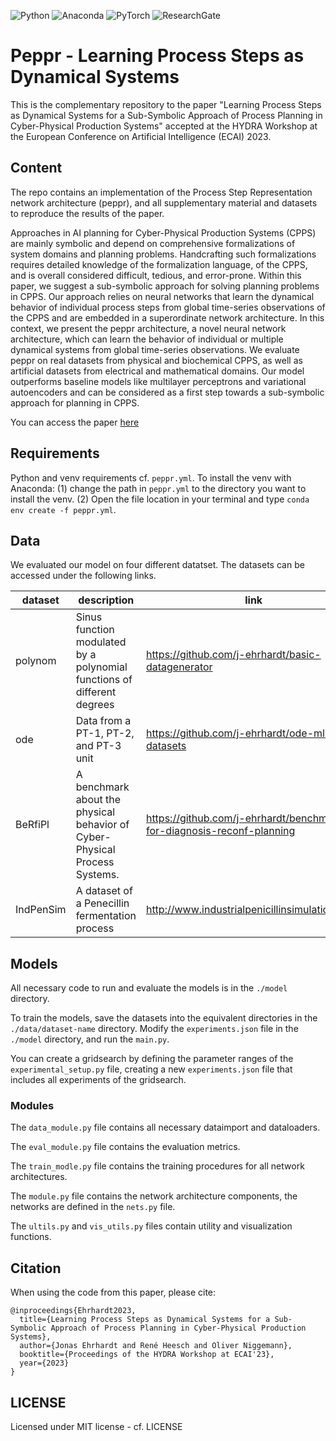 ![Python](https://img.shields.io/badge/python-3670A0?style=for-the-badge&logo=python&logoColor=ffdd54)
![Anaconda](https://img.shields.io/badge/Anaconda-%2344A833.svg?style=for-the-badge&logo=anaconda&logoColor=white)
![PyTorch](https://img.shields.io/badge/PyTorch-%23EE4C2C.svg?style=for-the-badge&logo=PyTorch&logoColor=white)
![ResearchGate](https://img.shields.io/badge/ResearchGate-00CCBB?style=for-the-badge&logo=ResearchGate&logoColor=white)

# Peppr - Learning Process Steps as Dynamical Systems

This is the complementary repository to the paper "Learning Process Steps as Dynamical Systems for a Sub-Symbolic Approach of Process Planning in Cyber-Physical Production Systems" accepted at the HYDRA Workshop at the European Conference on Artificial Intelligence (ECAI) 2023. 

## Content

The repo contains an implementation of the Process Step Representation network architecture (peppr), and all supplementary material and datasets to reproduce the results of the paper.

Approaches in AI planning for Cyber-Physical Production Systems (CPPS) are mainly symbolic and depend on comprehensive formalizations of system domains and planning problems.
Handcrafting such formalizations requires detailed knowledge of the formalization language, of the CPPS, and is overall considered difficult, tedious, and error-prone.
Within this paper, we suggest a sub-symbolic approach for solving planning problems in CPPS. 
Our approach relies on neural networks that learn the dynamical behavior of individual process steps from global time-series observations of the CPPS and are embedded in a superordinate network architecture. 
In this context, we present the peppr architecture, a novel neural network architecture, which can learn the behavior of individual or multiple dynamical systems from global time-series observations.
We evaluate peppr on real datasets from physical and biochemical CPPS, as well as artificial datasets from electrical and mathematical domains. 
Our model outperforms baseline models like multilayer perceptrons and variational autoencoders and can be considered as a first step towards a sub-symbolic approach for planning in CPPS. 

You can access the paper [here](https://www.researchgate.net/publication/XXXX)


## Requirements

Python and venv requirements cf. `peppr.yml`.
To install the venv with Anaconda: (1) change the path in `peppr.yml` to the directory you want to install the venv. (2) Open the file location in your terminal and type `conda env create -f peppr.yml`.


## Data
We evaluated our model on four different datatset. The datasets can be accessed under the following links. 

| dataset                   | description                                                                | link                                                                            |
|---------------------------|----------------------------------------------------------------------------|---------------------------------------------------------------------------------|
| polynom                   | Sinus function modulated by a polynomial functions of different degrees    | https://github.com/j-ehrhardt/basic-datagenerator                               |
| ode                       | Data from a PT-1, PT-2, and PT-3 unit                                      | https://github.com/j-ehrhardt/ode-ml-datasets                                   |
| BeRfiPl                   | A benchmark about the physical behavior of Cyber-Physical Process Systems. | https://github.com/j-ehrhardt/benchmark-for-diagnosis-reconf-planning           |
| IndPenSim                 | A dataset of a Penecillin fermentation process                             | http://www.industrialpenicillinsimulation.com/                                  |

## Models

All necessary code to run and evaluate the models is in the `./model` directory. 

To train the models, save the datasets into the equivalent directories in the `./data/dataset-name` directory. 
Modify the `experiments.json` file in the `./model` directory, and run the `main.py`. 

You can create a gridsearch by defining the parameter ranges of the `experimental_setup.py` file, creating a new `experiments.json` file that includes all experiments of the gridsearch.

### Modules

The `data_module.py` file contains all necessary dataimport and dataloaders. 

The `eval_module.py` file contains the evaluation metrics. 

The `train_modle.py` file contains the training procedures for all network architectures. 

The `module.py` file contains the network architecture components, the networks are defined in the `nets.py` file. 

The `ultils.py` and `vis_utils.py` files contain utility and visualization functions. 



## Citation

When using the code from this paper, please cite: 
```
@inproceedings{Ehrhardt2023,
  title={Learning Process Steps as Dynamical Systems for a Sub-Symbolic Approach of Process Planning in Cyber-Physical Production Systems},
  author={Jonas Ehrhardt and René Heesch and Oliver Niggemann},
  booktitle={Proceedings of the HYDRA Workshop at ECAI'23},
  year={2023}
}
```


## LICENSE

Licensed under MIT license - cf. LICENSE

